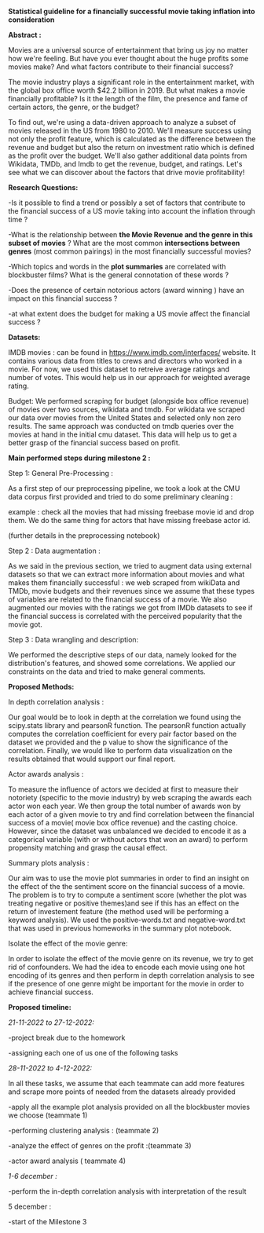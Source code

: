 **Statistical guideline for a financially successful movie taking inflation into consideration**


**Abstract :**

Movies are a universal source of entertainment that bring us joy no matter how we're feeling. But have you ever thought about the huge profits some movies make? And what factors contribute to their financial success?

The movie industry plays a significant role in the entertainment market, with the global box office worth $42.2 billion in 2019. But what makes a movie financially profitable? Is it the length of the film, the presence and fame of certain actors, the genre, or the budget?

To find out, we're using a data-driven approach to analyze a subset of movies released in the US from 1980 to 2010. We'll measure success using not only the profit feature, which is calculated as the difference between the revenue and budget but also the return on investment ratio which is defined as the profit over the budget. We'll also gather additional data points from Wikidata, TMDb, and Imdb to get the revenue, budget, and ratings. Let's see what we can discover about the factors that drive movie profitability!


**Research Questions:**

-Is it possible to find a trend or possibly a set of factors that contribute to the financial success of a US movie taking into account the inflation through time ?

-What is the relationship between **the Movie Revenue and the genre in this subset of movies** ? What are the most common **intersections between genres** (most common pairings) in the most financially successful movies?

-Which topics and words in the **plot summaries** are correlated with blockbuster films? What is the general connotation of these words ? 

-Does the presence of certain notorious actors (award winning ) have an impact on this financial success ?

-at what extent does the budget for making a US movie affect the financial success ?  



**Datasets:**

IMDB movies : can be found in https://www.imdb.com/interfaces/ website. It contains 
various data from titles to crews and directors who worked in a movie.
For now, we used this dataset to retreive average ratings and number of votes.
This would help us in our approach for weighted average rating.

Budget: We performed scraping for budget (alongside box office revenue) of movies over two sources, wikidata
and tmdb. For wikidata we scraped our data over movies from the United States
and selected only non zero results. The same approach was conducted on tmdb queries
over the movies at hand in the initial cmu dataset. This data will help us
to get a better grasp of the financial success based on profit.



**Main performed steps during milestone 2 :**



Step 1: General Pre-Processing :

As a first step of our preprocessing pipeline, we took a look at the CMU data corpus first provided and tried to do some preliminary cleaning : 

example : check all the movies that had missing freebase movie id and drop them. We do the same thing for actors that have missing freebase actor id. 

(further details in the preprocessing notebook)

Step 2 : Data augmentation :

As we said in the previous section, we tried to augment data using external datasets so that we can extract more information about movies and what makes them financially successful : we web scraped from wikiData and TMDb, movie budgets and their revenues since we assume that these types of variables are related to the financial success of a movie. We also augmented our movies with the ratings we got from IMDb datasets to see if the financial success is correlated with the perceived popularity that the movie got. 

Step 3 : Data wrangling and description:

We performed the descriptive steps of our data, namely looked for the distribution's features, and showed some correlations. We applied our constraints on the data and tried to make general comments.


**Proposed Methods:**

In depth correlation analysis :

Our goal would be to look in depth at the correlation we found using the  scipy.stats library and pearsonR function. The pearsonR function actually computes the correlation coefficient for every pair factor based on the dataset we provided and the p value to show the significance of the correlation. Finally, we would like to perform data visualization on the results obtained that would support our final report.

Actor awards analysis :

To measure the influence of actors we decided at first to measure their notoriety (specific to the movie industry) by web scraping the awards each actor won each year. We then group the total number of awards won by each actor of a given movie to try and find correlation between the financial success of a movie( movie box office revenue) and the casting choice. However, since the dataset was unbalanced we decided to encode it as a categorical variable (with or without actors that won an award) to perform propensity matching and grasp the causal effect. 

Summary plots analysis :

Our aim was to use the movie plot summaries in order to find an insight on the effect of the the sentiment score on the financial success of a movie. The problem is to try to compute a sentiment score (whether the plot was treating negative or positive themes)and see if this has an effect on the return of investement feature (the method used will be performing a keyword analysis).
We used the positive-words.txt and negative-word.txt that was used in previous homeworks in the summary plot notebook. 

Isolate the effect of the movie genre:

In order to isolate the effect of the movie genre on its revenue, we try to get rid of confounders. We had the idea to encode each movie using one hot encoding of its genres and then perform in depth correlation analysis to see if the presence of one genre might be important for the movie in order to achieve financial success. 

**Proposed timeline:**

*21-11-2022 to 27-12-2022:*

-project break due to the homework 

-assigning each one of us one of the following tasks 

*28-11-2022 to 4-12-2022:* 

In all these tasks, we assume that each teammate can add more features and scrape more points of needed from the datasets already provided

-apply all the example plot analysis provided on all the blockbuster movies we choose (teammate 1)

-performing clustering analysis : (teammate 2)

-analyze the effect of genres on the profit :(teammate 3)

-actor award analysis ( teammate 4)

*1-6 december :*

-perform the in-depth correlation analysis with interpretation of the result

5 december :

-start of the Milestone 3 






